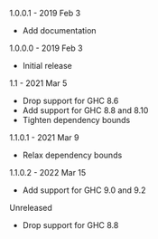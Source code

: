1.0.0.1 - 2019 Feb 3

  * Add documentation

1.0.0.0 - 2019 Feb 3

  * Initial release

1.1 - 2021 Mar 5

  * Drop support for GHC 8.6
  * Add support for GHC 8.8 and 8.10
  * Tighten dependency bounds

1.1.0.1 - 2021 Mar 9

  * Relax dependency bounds

1.1.0.2 - 2022 Mar 15

  * Add support for GHC 9.0 and 9.2

Unreleased

  * Drop support for GHC 8.8
